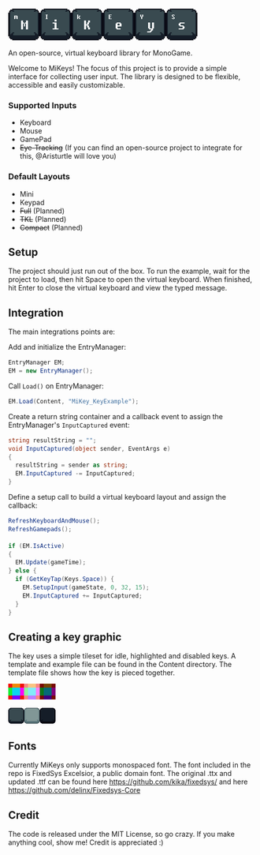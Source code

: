 ![MiKeys Logo](MiKeysLogo.png)

An open-source, virtual keyboard library for MonoGame.

Welcome to MiKeys! The focus of this project is to provide a simple interface for collecting user input. The library is designed to be flexible, accessible and easily customizable.

### Supported Inputs
- Keyboard
- Mouse 
- GamePad
- ~~Eye-Tracking~~ (If you can find an open-source project to integrate for this, @Aristurtle will love you)

### Default Layouts
- Mini
- Keypad
- ~~Full~~ (Planned)
- ~~TKL~~ (Planned)
- ~~Compact~~ (Planned)

## Setup
The project should just run out of the box. 
To run the example, wait for the project to load, then hit Space to open the virtual keyboard. When finished, hit Enter to close the virtual keyboard and view the typed message.

## Integration
The main integrations points are:

Add and initialize the EntryManager:
``` C#
EntryManager EM;
EM = new EntryManager();
```
Call ```Load()``` on EntryManager:
``` C#
EM.Load(Content, "MiKey_KeyExample");
```
Create a return string container and a callback event to assign the EntryManager's ```InputCaptured``` event:
``` C#
string resultString = "";
void InputCaptured(object sender, EventArgs e)
{
  resultString = sender as string;
  EM.InputCaptured -= InputCaptured;
}
```
Define a setup call to build a virtual keyboard layout and assign the callback:
``` C#
RefreshKeyboardAndMouse();
RefreshGamepads();

if (EM.IsActive)
{
  EM.Update(gameTime);
} else {
  if (GetKeyTap(Keys.Space)) {
    EM.SetupInput(gameState, 0, 32, 15);
    EM.InputCaptured += InputCaptured;
  }
}
```

## Creating a key graphic
The key uses a simple tileset for idle, highlighted and disabled keys. A template and example file can be found in the Content directory. The template file shows how the key is pieced together.

![A .png showing the layout of the key graphic](MiKeys/MiKeys/Content/MiKey_KeyTemplate.png)

![A .png showing an example key graphic](MiKeys/MiKeys/Content/MiKey_KeyExample.png)

## Fonts
Currently MiKeys only supports monospaced font. The font included in the repo is FixedSys Excelsior, a public domain font. The original .ttx and updated .ttf can be found here https://github.com/kika/fixedsys/ and here https://github.com/delinx/Fixedsys-Core

## Credit
The code is released under the MIT License, so go crazy. If you make anything cool, show me! Credit is appreciated :) 
